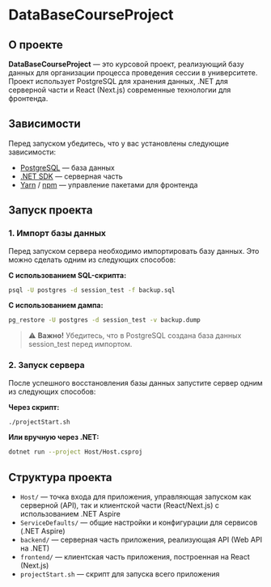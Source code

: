 # DataBaseCourseProject

## О проекте

**DataBaseCourseProject** — это курсовой проект, реализующий базу данных для организации процесса проведения сессии в университете. Проект использует PostgreSQL для хранения данных, .NET для серверной части и React (Next.js) современные технологии для фронтенда.

## Зависимости

Перед запуском убедитесь, что у вас установлены следующие зависимости:

- [PostgreSQL](https://www.postgresql.org/download/) — база данных
- [.NET SDK](https://dotnet.microsoft.com/en-us/download) — серверная часть
- [Yarn](https://yarnpkg.com/lang/en/) / [npm](https://www.npmjs.com/) — управление пакетами для фронтенда

## Запуск проекта

### 1. Импорт базы данных

Перед запуском сервера необходимо импортировать базу данных. Это можно сделать одним из следующих способов:

**С использованием SQL-скрипта:**

```sh
psql -U postgres -d session_test -f backup.sql
```


**С использованием дампа:**

```sh
pg_restore -U postgres -d session_test -v backup.dump
```

> ⚠️ **Важно!** Убедитесь, что в PostgreSQL создана база данных session_test перед импортом.

### 2. Запуск сервера

После успешного восстановления базы данных запустите сервер одним из следующих способов:

**Через скрипт:**

```sh
./projectStart.sh
```


**Или вручную через .NET:**

```sh
dotnet run --project Host/Host.csproj
```


## Структура проекта

- `Host/` — точка входа для приложения, управляющая запуском как серверной (API), так и клиентской части (React/Next.js) с использованием .NET Aspire
- `ServiceDefaults/` — общие настройки и конфигурации для сервисов (.NET Aspire)
- `backend/` — серверная часть приложения, реализующая API (Web API на .NET)
- `frontend/` — клиентская часть приложения, построенная на React (Next.js)
- `projectStart.sh` — скрипт для запуска всего приложения
